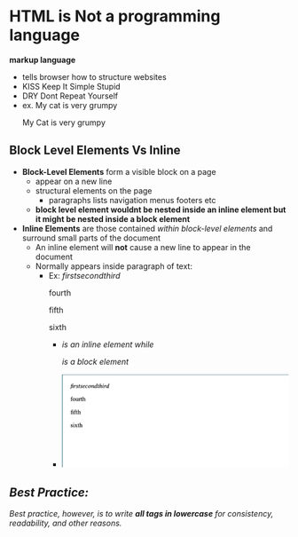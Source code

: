 # HTML is Not a programming language
**markup language**
  * tells browser how to structure websites
  * KISS Keep It Simple Stupid
  * DRY Dont Repeat Yourself
  * ex. My cat is very grumpy
      <p>My Cat is very grumpy</p>
## Block Level Elements Vs Inline
  * **Block-Level Elements** form a visible block on a page 
    * appear on a new line
    * structural elements on the page
      * paragraphs lists navigation menus footers etc
    * **block level element wouldnt be nested inside an inline element but it might be nested inside a block element**
  * **Inline Elements** are those contained *within block-level elements* and surround small parts of the document
    * An inline element will **not** cause a new line to appear in the document
    * Normally appears inside paragraph of text:
      * Ex: <em>first</em><em>second</em><em>third</em>
            <p>fourth</p><p>fifth</p><p>sixth</p>
        * <em> is an inline element while <p> is a block element
        * ![MarkDown Image](images/exapmle-1.png)


## Best Practice:
 Best practice, however, is to write **all tags in lowercase** for consistency, readability, and other reasons.
 